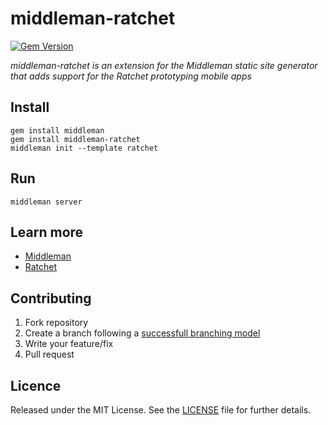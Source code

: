 # middleman-ratchet

[![Gem Version](https://badge.fury.io/rb/middleman-ratchet.png)](http://badge.fury.io/rb/middleman-ratchet)

*middleman-ratchet is an extension for the Middleman static site generator that adds support for the Ratchet prototyping mobile apps*

## Install

```shell
gem install middleman
gem install middleman-ratchet
middleman init --template ratchet
```

## Run

```shell
middleman server
```

## Learn more

* [Middleman](http://middlemanapp.com/)
* [Ratchet](http://maker.github.com/ratchet/)


## Contributing

1. Fork repository
2. Create a branch following a [successfull branching model](http://nvie.com/posts/a-successful-git-branching-model/)
3. Write your feature/fix
4. Pull request

## Licence

Released under the MIT License. See the [LICENSE](https://github.com/caedes/middleman-ratchet/blob/master/LICENSE.md) file for further details.
